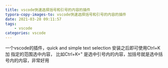 ```yaml
---
title: vscode快速选择括号和引号的内容的插件
typora-copy-images-to: vscode快速选择括号和引号的内容的插件
date: 2021-03-28 09:11:57
tags:
    - vscode
categories: vscode
---
```

一个vscode的插件，quick and simple text selection
安装之后即可使用Ctrl+K 加 指定的范围选中内容，
比如Ctrl+K+" 是选中引号内的内容，加括号就是选中括号内的内容，非常好用